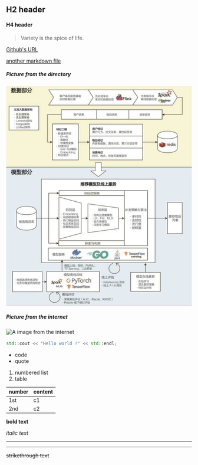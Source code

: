 ## H2 header
#### H4 header

> Variety is the spice of life.

[Github's URL](https://github.com)

[another markdown file](./md2.md)

##### Picture from the directory

![A image from the directory](./resources/pic1.jpg)

##### Picture from the internet

![A image from the internet](https://www.jlu.edu.cn/images/logo.jpg)

```c++
std::cout << "Hello world !" << std::endl;
```

* code
* quote

1. numbered list
2. table



| number | content |
| ------ | ------- |
| 1st  | c1   |
| 2nd  | c2 |



**bold text** 

*italic text* 

---

___

~~strikethrough text~~


